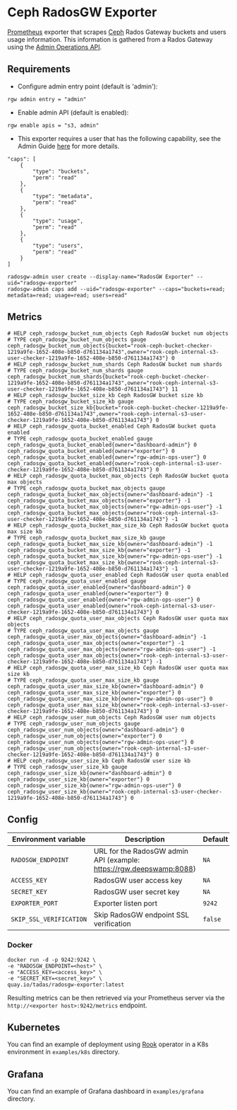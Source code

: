 # Ceph RadosGW Exporter

[Prometheus](https://prometheus.io/) exporter that scrapes
[Ceph](http://ceph.com/) Rados Gateway buckets and users usage information.
This information is gathered from a Rados Gateway using the
[Admin Operations API](http://docs.ceph.com/docs/master/radosgw/adminops/).

## Requirements

* Configure admin entry point (default is 'admin'):

```text
rgw admin entry = "admin"
```

* Enable admin API (default is enabled):

```text
rgw enable apis = "s3, admin"
```

* This exporter requires a user that has the following capability, see the Admin Guide
[here](http://docs.ceph.com/docs/master/radosgw/admin/#add-remove-admin-capabilities)
for more details.

```text
"caps": [
    {
        "type": "buckets",
        "perm": "read"
    },
    {
        "type": "metadata",
        "perm": "read"
    },
    {
        "type": "usage",
        "perm": "read"
    },
    {
        "type": "users",
        "perm": "read"
    }
]
```

```shell
radosgw-admin user create --display-name="RadosGW Exporter" --uid="radosgw-exporter"
radosgw-admin caps add --uid="radosgw-exporter" --caps="buckets=read; metadata=read; usage=read; users=read"
```

## Metrics

```shell
# HELP ceph_radosgw_bucket_num_objects Ceph RadosGW bucket num objects
# TYPE ceph_radosgw_bucket_num_objects gauge
ceph_radosgw_bucket_num_objects{bucket="rook-ceph-bucket-checker-1219a9fe-1652-408e-b850-d761134a1743",owner="rook-ceph-internal-s3-user-checker-1219a9fe-1652-408e-b850-d761134a1743"} 0
# HELP ceph_radosgw_bucket_num_shards Ceph RadosGW bucket num shards
# TYPE ceph_radosgw_bucket_num_shards gauge
ceph_radosgw_bucket_num_shards{bucket="rook-ceph-bucket-checker-1219a9fe-1652-408e-b850-d761134a1743",owner="rook-ceph-internal-s3-user-checker-1219a9fe-1652-408e-b850-d761134a1743"} 11
# HELP ceph_radosgw_bucket_size_kb Ceph RadosGW bucket size kb
# TYPE ceph_radosgw_bucket_size_kb gauge
ceph_radosgw_bucket_size_kb{bucket="rook-ceph-bucket-checker-1219a9fe-1652-408e-b850-d761134a1743",owner="rook-ceph-internal-s3-user-checker-1219a9fe-1652-408e-b850-d761134a1743"} 0
# HELP ceph_radosgw_quota_bucket_enabled Ceph RadosGW bucket quota enabled
# TYPE ceph_radosgw_quota_bucket_enabled gauge
ceph_radosgw_quota_bucket_enabled{owner="dashboard-admin"} 0
ceph_radosgw_quota_bucket_enabled{owner="exporter"} 0
ceph_radosgw_quota_bucket_enabled{owner="rgw-admin-ops-user"} 0
ceph_radosgw_quota_bucket_enabled{owner="rook-ceph-internal-s3-user-checker-1219a9fe-1652-408e-b850-d761134a1743"} 0
# HELP ceph_radosgw_quota_bucket_max_objects Ceph RadosGW bucket quota max objects
# TYPE ceph_radosgw_quota_bucket_max_objects gauge
ceph_radosgw_quota_bucket_max_objects{owner="dashboard-admin"} -1
ceph_radosgw_quota_bucket_max_objects{owner="exporter"} -1
ceph_radosgw_quota_bucket_max_objects{owner="rgw-admin-ops-user"} -1
ceph_radosgw_quota_bucket_max_objects{owner="rook-ceph-internal-s3-user-checker-1219a9fe-1652-408e-b850-d761134a1743"} -1
# HELP ceph_radosgw_quota_bucket_max_size_kb Ceph RadosGW bucket quota max size kb
# TYPE ceph_radosgw_quota_bucket_max_size_kb gauge
ceph_radosgw_quota_bucket_max_size_kb{owner="dashboard-admin"} -1
ceph_radosgw_quota_bucket_max_size_kb{owner="exporter"} -1
ceph_radosgw_quota_bucket_max_size_kb{owner="rgw-admin-ops-user"} -1
ceph_radosgw_quota_bucket_max_size_kb{owner="rook-ceph-internal-s3-user-checker-1219a9fe-1652-408e-b850-d761134a1743"} -1
# HELP ceph_radosgw_quota_user_enabled Ceph RadosGW user quota enabled
# TYPE ceph_radosgw_quota_user_enabled gauge
ceph_radosgw_quota_user_enabled{owner="dashboard-admin"} 0
ceph_radosgw_quota_user_enabled{owner="exporter"} 0
ceph_radosgw_quota_user_enabled{owner="rgw-admin-ops-user"} 0
ceph_radosgw_quota_user_enabled{owner="rook-ceph-internal-s3-user-checker-1219a9fe-1652-408e-b850-d761134a1743"} 0
# HELP ceph_radosgw_quota_user_max_objects Ceph RadosGW user quota max objects
# TYPE ceph_radosgw_quota_user_max_objects gauge
ceph_radosgw_quota_user_max_objects{owner="dashboard-admin"} -1
ceph_radosgw_quota_user_max_objects{owner="exporter"} -1
ceph_radosgw_quota_user_max_objects{owner="rgw-admin-ops-user"} -1
ceph_radosgw_quota_user_max_objects{owner="rook-ceph-internal-s3-user-checker-1219a9fe-1652-408e-b850-d761134a1743"} -1
# HELP ceph_radosgw_quota_user_max_size_kb Ceph RadosGW user quota max size kb
# TYPE ceph_radosgw_quota_user_max_size_kb gauge
ceph_radosgw_quota_user_max_size_kb{owner="dashboard-admin"} 0
ceph_radosgw_quota_user_max_size_kb{owner="exporter"} 0
ceph_radosgw_quota_user_max_size_kb{owner="rgw-admin-ops-user"} 0
ceph_radosgw_quota_user_max_size_kb{owner="rook-ceph-internal-s3-user-checker-1219a9fe-1652-408e-b850-d761134a1743"} 0
# HELP ceph_radosgw_user_num_objects Ceph RadosGW user num objects
# TYPE ceph_radosgw_user_num_objects gauge
ceph_radosgw_user_num_objects{owner="dashboard-admin"} 0
ceph_radosgw_user_num_objects{owner="exporter"} 0
ceph_radosgw_user_num_objects{owner="rgw-admin-ops-user"} 0
ceph_radosgw_user_num_objects{owner="rook-ceph-internal-s3-user-checker-1219a9fe-1652-408e-b850-d761134a1743"} 0
# HELP ceph_radosgw_user_size_kb Ceph RadosGW user size kb
# TYPE ceph_radosgw_user_size_kb gauge
ceph_radosgw_user_size_kb{owner="dashboard-admin"} 0
ceph_radosgw_user_size_kb{owner="exporter"} 0
ceph_radosgw_user_size_kb{owner="rgw-admin-ops-user"} 0
ceph_radosgw_user_size_kb{owner="rook-ceph-internal-s3-user-checker-1219a9fe-1652-408e-b850-d761134a1743"} 0
```

## Config

| Environment variable | Description | Default |
| --- | --- | ---|
| `RADOSGW_ENDPOINT` | URL for the RadosGW admin API (example: https://rgw.deepswamp:8088) | `NA` |
| `ACCESS_KEY` | RadosGW user access key | `NA` |
| `SECRET_KEY` | RadosGW user secret key | `NA` |
| `EXPORTER_PORT` | Exporter listen port | `9242` |
| `SKIP_SSL_VERIFICATION` | Skip RadosGW endpoint SSL verification | `false` |

### Docker

```shell
docker run -d -p 9242:9242 \
-e "RADOSGW_ENDPOINT=<host>" \
-e "ACCESS_KEY=<access_key>" \
-e "SECRET_KEY=<secret_key>" \
quay.io/tadas/radosgw-exporter:latest
```

Resulting metrics can be then retrieved via your Prometheus server via the
`http://<exporter host>:9242/metrics` endpoint.

## Kubernetes

You can find an example of deployment using [Rook](https://rook.io/) operator in a K8s environment
in `examples/k8s` directory.

## Grafana

You can find an example of Grafana dashboard in `examples/grafana` directory.
